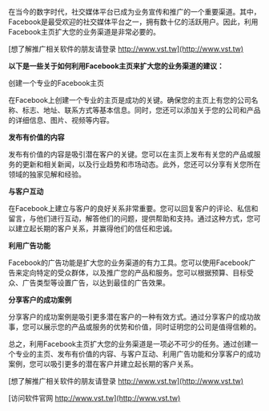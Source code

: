 在当今的数字时代，社交媒体平台已成为业务宣传和推广的一个重要渠道。其中，Facebook是最受欢迎的社交媒体平台之一，拥有数十亿的活跃用户。因此，利用Facebook主页扩大您的业务渠道是非常必要的。

[想了解推广相关软件的朋友请登录 http://www.vst.tw](http://www.vst.tw)

**以下是一些关于如何利用Facebook主页来扩大您的业务渠道的建议：**

创建一个专业的Facebook主页

在Facebook上创建一个专业的主页是成功的关键。确保您的主页上有您的公司名称、标志、地址、联系方式等基本信息。同时，您还可以添加关于您的公司和产品的详细信息、图片、视频等内容。

**发布有价值的内容**

发布有价值的内容是吸引潜在客户的关键。您可以在主页上发布有关您的产品或服务的更新和相关新闻，以及行业趋势和市场动态。此外，您还可以分享有关您所在领域的独家见解和经验。

**与客户互动**

在Facebook上建立与客户的良好关系非常重要。您可以回复客户的评论、私信和留言，与他们进行互动，解答他们的问题，提供帮助和支持。通过这种方式，您可以建立起长期的客户关系，并赢得他们的信任和忠诚。

**利用广告功能**

Facebook的广告功能是扩大您的业务渠道的有力工具。您可以使用Facebook广告来定向特定的受众群体，以及推广您的产品和服务。您可以根据预算、目标受众、广告类型等设置广告，以达到最佳的广告效果。

**分享客户的成功案例**

分享客户的成功案例是吸引更多潜在客户的一种有效方式。通过分享客户的成功故事，您可以展示您的产品或服务的优势和价值，同时证明您的公司是值得信赖的。

总之，利用Facebook主页扩大您的业务渠道是一项必不可少的任务。通过创建一个专业的主页、发布有价值的内容、与客户互动、利用广告功能和分享客户的成功案例，您可以吸引更多的潜在客户并建立起长期的客户关系。

[想了解推广相关软件的朋友请登录 http://www.vst.tw](http://www.vst.tw)


[访问软件官网 http://www.vst.tw](http://www.vst.tw)
